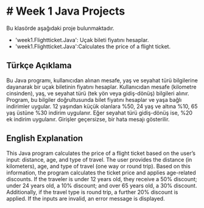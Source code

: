 
# # Week 1 Java Projects

Bu klasörde aşağıdaki proje bulunmaktadır.
- 'week1.Flightticket.Java': Uçak bileti fiyatını hesaplar.
- 'week1.Flightticket.Java':Calculates the price of a flight ticket.

## Türkçe Açıklama
Bu Java programı, kullanıcıdan alınan mesafe, yaş ve seyahat türü bilgilerine dayanarak bir uçak biletinin fiyatını hesaplar. 
Kullanıcıdan mesafe (kilometre cinsinden), yaş, ve seyahat türü (tek yön veya gidiş-dönüş) bilgileri alınır. 
Program, bu bilgiler doğrultusunda bilet fiyatını hesaplar ve yaşa bağlı indirimler uygular.
12 yaşından küçük olanlara %50, 24 yaş ve altına %10, 65 yaş üstüne %30 indirim uygulanır. 
Eğer seyahat türü gidiş-dönüş ise, %20 ek indirim uygulanır. 
Girişler geçersizse, bir hata mesajı gösterilir.


## English Explanation
This Java program calculates the price of a flight ticket based on the user’s input: distance, age, and type of travel.
The user provides the distance (in kilometers), age, and type of travel (one way or round trip).
Based on this information, the program calculates the ticket price and applies age-related discounts.
If the traveler is under 12 years old, they receive a 50% discount; under 24 years old, a 10% discount; and over 65 years old, a 30% discount.
Additionally, if the travel type is round trip, a further 20% discount is applied. 
If the inputs are invalid, an error message is displayed.